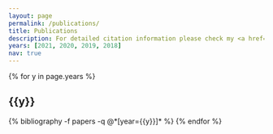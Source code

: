 ```yaml
---
layout: page
permalink: /publications/
title: Publications
description: For detailed citation information please check my <a href="https://scholar.google.com/citations?user=l1IYDIUAAAAJ">Google Scholar</a> page.
years: [2021, 2020, 2019, 2018]
nav: true
---
```


<div class="publications">

{% for y in page.years %}
  <h2 class="year">{{y}}</h2>
  {% bibliography -f papers -q @*[year={{y}}]* %}
{% endfor %}

</div>
